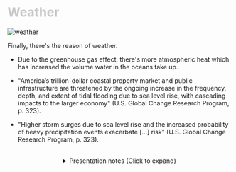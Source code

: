 <div class = "centered"><h1 style="color:#c8c8c8">Weather</h1></div>

![weather](https://user-images.githubusercontent.com/95508525/167990475-23671623-86e9-4b92-a176-6c6f10756d7c.jpg)<br>


Finally, there's the reason of weather.


* Due to the greenhouse gas effect, there's more atmospheric heat which has increased the volume water in the oceans take up.


* "America’s trillion-dollar coastal property market and public infrastructure are threatened
by the ongoing increase in the frequency, depth, and extent of tidal flooding due to sea
level rise, with cascading impacts to the larger economy" (U.S. Global Change Research Program, p. 323).


* "Higher storm surges due to sea level rise and the increased probability of heavy precipitation events exacerbate [...] risk" (U.S. Global Change Research Program, p. 323).



<br>

<div class = "centered">
<details style="text-align:center">
  <summary class="centered">Presentation notes (Click to expand)</summary>

  ```
  1. Briefly reiterate rhetoric explaining the connection between fossil fuels, carbon dioxide, and increased temperature.
  2. Elaborate on how some of the most densely populated cities lie on the coast. Mention ports and trade.
  3. Mention the consistently massive hurricanes and natural disasters in recent years.
  ```
</details>
</div>
